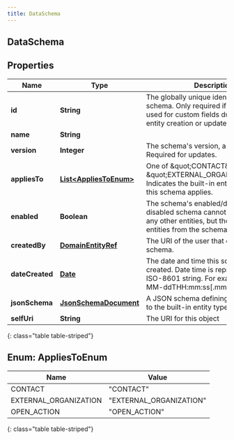 ```yaml
---
title: DataSchema
---
```


## DataSchema

## Properties

| Name            | Type                                                                 | Description                                                                                                                                                        | Notes      |
| --------------- | -------------------------------------------------------------------- | ------------------------------------------------------------------------------------------------------------------------------------------------------------------ | ---------- |
| **id**          | <!----><!---->**String**<!---->                                      | The globally unique identifier for the schema. Only required if a schema is used for custom fields during external entity creation or updates.                     | [optional] |
| **name**        | <!----><!---->**String**<!---->                                      |                                                                                                                                                                    | [optional] |
| **version**     | <!----><!---->**Integer**<!---->                                     | The schema&#39;s version, a positive integer. Required for updates.                                                                                                |            |
| **appliesTo**   | <!---->[**List&lt;AppliesToEnum&gt;**](#AppliesToEnum)<!---->        | One of \&quot;CONTACT\&quot; or \&quot;EXTERNAL_ORGANIZATION\&quot;. Indicates the built-in entity type to which this schema applies.                              | [optional] |
| **enabled**     | <!----><!---->**Boolean**<!---->                                     | The schema&#39;s enabled/disabled status. A disabled schema cannot be assigned to any other entities, but the data on those entities from the schema still exists. | [optional] |
| **createdBy**   | <!----><!---->[**DomainEntityRef**](DomainEntityRef.md)<!---->       | The URI of the user that created this schema.                                                                                                                      | [optional] |
| **dateCreated** | <!----><!---->[**Date**](Date.md)<!---->                             | The date and time this schema was created. Date time is represented as an ISO-8601 string. For example: yyyy-MM-ddTHH:mm:ss[.mmm]Z                                 | [optional] |
| **jsonSchema**  | <!----><!---->[**JsonSchemaDocument**](JsonSchemaDocument.md)<!----> | A JSON schema defining the extension to the built-in entity type.                                                                                                  |            |
| **selfUri**     | <!----><!---->**String**<!---->                                      | The URI for this object                                                                                                                                            | [optional] |

{: class="table table-striped"}

<a name="AppliesToEnum"></a>

## Enum: AppliesToEnum

| Name                  | Value                             |
| --------------------- | --------------------------------- |
| CONTACT               | &quot;CONTACT&quot;               |
| EXTERNAL_ORGANIZATION | &quot;EXTERNAL_ORGANIZATION&quot; |
| OPEN_ACTION           | &quot;OPEN_ACTION&quot;           |

{: class="table table-striped"}
